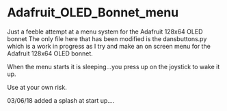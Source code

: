 # Adafruit_OLED_Bonnet_menu
Just a feeble attempt at a menu system for the Adafruit 128x64 OLED bonnet 
The only file here that has been modified is the dansbuttons.py which is a work in progress as I try and make an on screen menu for the Adafruit 128x64 OLED bonnet. 

When the menu starts it is sleeping...you press up on the joystick to wake it up. 

Use at your own risk. 

03/06/18 added a splash at start up....
